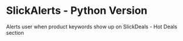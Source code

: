 # SlickAlerts - Python Version

Alerts user when product keywords show up on SlickDeals - Hot Deals section
